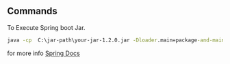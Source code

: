 ## Commands
To Execute Spring boot Jar.
```cmd
java -cp  C:\jar-path\your-jar-1.2.0.jar -Dloader.main=package-and-main class  -Dloader.path=external dependency jar path  org.springframework.boot.loader.PropertiesLauncher -Dspring.profiles.active=profile etc -default,test --spring.config.location=external properties file name
```
for more info [Spring Docs](https://docs.spring.io/spring-boot/docs/current/reference/html/spring-boot-features.html#boot-features-external-config)

